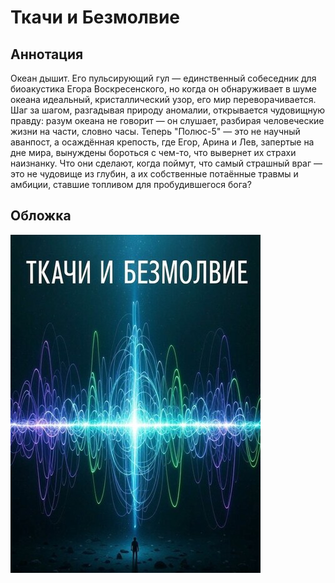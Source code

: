 # Ткачи и Безмолвие

## Аннотация

Океан дышит. Его пульсирующий гул — единственный собеседник для биоакустика Егора Воскресенского, но когда он обнаруживает в шуме океана идеальный, кристаллический узор, его мир переворачивается.
Шаг за шагом, разгадывая природу аномалии, открывается чудовищную правду: разум океана не говорит — он слушает, разбирая человеческие жизни на части, словно часы. Теперь "Полюс-5" — это не научный аванпост, а осаждённая крепость, где Егор, Арина и Лев, запертые на дне мира, вынуждены бороться с чем-то, что вывернет их страхи наизнанку. Что они сделают, когда поймут, что самый страшный враг — это не чудовище из глубин, а их собственные потаённые травмы и амбиции, ставшие топливом для пробудившегося бога?

## Обложка

![Обложка](cover.jpg)
